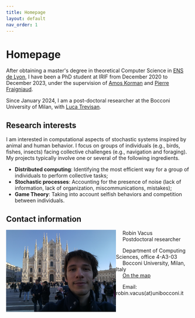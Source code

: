 ```yaml
---
title: Homepage
layout: default
nav_order: 1
---
```

# Homepage

After obtaining a master's degree in theoretical Computer Science in [ENS de Lyon](http://www.ens-lyon.fr/), I have been a PhD student at IRIF from December 2020 to December 2023, under the supervision of [Amos Korman](https://amoskorman.com/) and [Pierre Fraigniaud](https://www.irif.fr/users/pierref/index).

Since January 2024, I am a post-doctoral researcher at the Bocconi University of Milan, with [Luca Trevisan](https://lucatrevisan.github.io/).



## Research interests

I am interested in computational aspects of stochastic systems inspired  by animal and human behavior. I focus on groups of individuals (e.g.,  birds, fishes, insects) facing collective challenges (e.g., navigation  and foraging). My projects typically involve one or several of the  following ingredients.

- **Distributed computing**: Identifying the most efficient way for a group of individuals to perform collective tasks;
- **Stochastic processes**: Accounting for the presence of noise (lack of information, lack of organization, miscommunications, mistakes);
- **Game Theory**: Taking into account selfish behaviors and competition between individuals.



## Contact information

<img align="left" src="./profile_picture.jpg" alt="Duomo di Milano" style="width:300px;"/>

&emsp; Robin Vacus   
&emsp; Postdoctoral researcher   

&emsp; Department of Computing Sciences, office 4-A3-03   
&emsp; Bocconi University, Milan, Italy   
&emsp; [On the map](https://maps.app.goo.gl/QWWZPcZBChf3x9BR6)

&emsp; Email: robin.vacus(at)unibocconi.it

<br clear="left"/>
